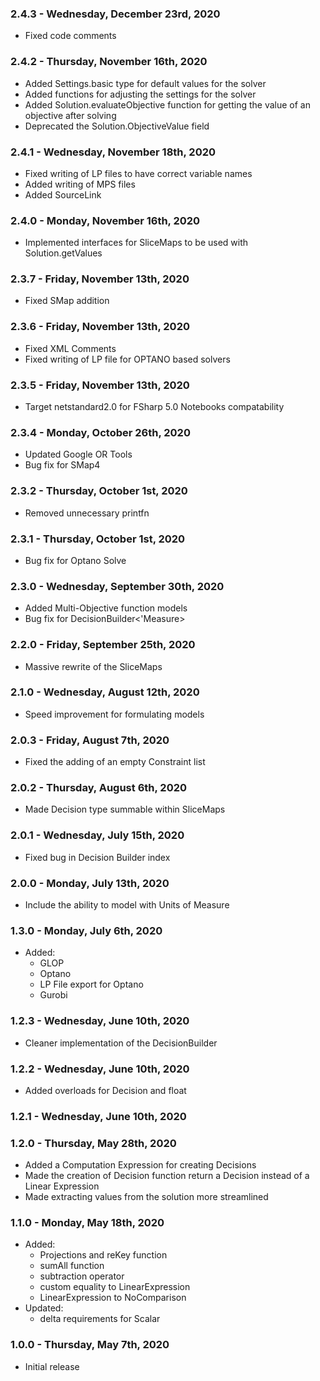 ### 2.4.3 - Wednesday, December 23rd, 2020
* Fixed code comments

### 2.4.2 - Thursday, November 16th, 2020
* Added Settings.basic type for default values for the solver
* Added functions for adjusting the settings for the solver
* Added Solution.evaluateObjective function for getting the value of an objective after solving
* Deprecated the Solution.ObjectiveValue field

### 2.4.1 - Wednesday, November 18th, 2020
* Fixed writing of LP files to have correct variable names
* Added writing of MPS files
* Added SourceLink

### 2.4.0 - Monday, November 16th, 2020
* Implemented interfaces for SliceMaps to be used with Solution.getValues

### 2.3.7 - Friday, November 13th, 2020
* Fixed SMap addition

### 2.3.6 - Friday, November 13th, 2020
* Fixed XML Comments
* Fixed writing of LP file for OPTANO based solvers

### 2.3.5 - Friday, November 13th, 2020
* Target netstandard2.0 for FSharp 5.0 Notebooks compatability

### 2.3.4 - Monday, October 26th, 2020
* Updated Google OR Tools
* Bug fix for SMap4

### 2.3.2 - Thursday, October 1st, 2020
* Removed unnecessary printfn

### 2.3.1 - Thursday, October 1st, 2020
* Bug fix for Optano Solve

### 2.3.0 - Wednesday, September 30th, 2020
* Added Multi-Objective function models 
* Bug fix for DecisionBuilder<'Measure>

### 2.2.0 - Friday, September 25th, 2020
* Massive rewrite of the SliceMaps

### 2.1.0 - Wednesday, August 12th, 2020
* Speed improvement for formulating models

### 2.0.3 - Friday, August 7th, 2020
* Fixed the adding of an empty Constraint list

### 2.0.2 - Thursday, August 6th, 2020
* Made Decision type summable within SliceMaps

### 2.0.1 - Wednesday, July 15th, 2020
* Fixed bug in Decision Builder index

### 2.0.0 - Monday, July 13th, 2020
* Include the ability to model with Units of Measure

### 1.3.0 - Monday, July 6th, 2020
* Added:
    * GLOP
    * Optano
    * LP File export for Optano
    * Gurobi

### 1.2.3 - Wednesday, June 10th, 2020
* Cleaner implementation of the DecisionBuilder

### 1.2.2 - Wednesday, June 10th, 2020
* Added overloads for Decision and float

### 1.2.1 - Wednesday, June 10th, 2020

### 1.2.0 - Thursday, May 28th, 2020
* Added a Computation Expression for creating Decisions 
* Made the creation of Decision function return a Decision instead of a Linear Expression 
* Made extracting values from the solution more streamlined

### 1.1.0 - Monday, May 18th, 2020
* Added:
    * Projections and reKey function
    * sumAll function
    * subtraction operator
    * custom equality to LinearExpression
    * LinearExpression to NoComparison
* Updated:
    * delta requirements for Scalar

### 1.0.0 - Thursday, May 7th, 2020
* Initial release
